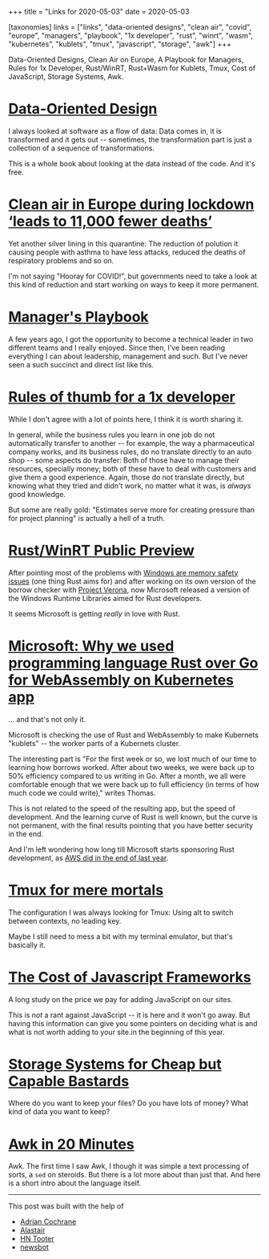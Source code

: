 +++
title = "Links for 2020-05-03"
date = 2020-05-03

[taxonomies]
links = ["links", "data-oriented designs", "clean air", "covid", "europe",
"managers", "playbook", "1x developer", "rust", "winrt", "wasm", "kubernetes",
"kublets", "tmux", "javascript", "storage", "awk"]
+++

Data-Oriented Designs, Clean Air on Europe, A Playbook for Managers, Rules for
1x Developer, Rust/WinRT, Rust+Wasm for Kublets, Tmux, Cost of JavaScript,
Storage Systems, Awk.

<!-- more -->

# [Data-Oriented Design](https://www.dataorienteddesign.com/dodbook/dodmain.html)

I always looked at software as a flow of data: Data comes in, it is
transformed and it gets out -- sometimes, the transformation part is just a
collection of a sequence of transformations.

This is a whole book about looking at the data instead of the code. And it's
free.

# [Clean air in Europe during lockdown ‘leads to 11,000 fewer deaths’](https://www.theguardian.com/environment/2020/apr/30/clean-air-in-europe-during-lockdown-leads-to-11000-fewer-deaths)

Yet another silver lining in this quarantine: The reduction of polution it
causing people with asthma to have less attacks, reduced the deaths of
respiratory problems and so on.

I'm not saying "Hooray for COVID!", but governments need to take a look at
this kind of reduction and start working on ways to keep it more permanent.

# [Manager's Playbook](https://github.com/ksindi/managers-playbook)

A few years ago, I got the opportunity to become a technical leader in two
different teams and I really enjoyed. Since then, I've been reading everything
I can about leadership, management and such. But I've never seen a such
succinct and direct list like this.

# [Rules of thumb for a 1x developer](https://muldoon.cloud/programming/2020/04/17/programming-rules-thumb.html)

While I don't agree with a lot of points here, I think it is worth sharing it.

In general, while the business rules you learn in one job do not automatically
transfer to another -- for example, the way a pharmaceutical company works,
and its business rules, do no translate directly to an auto shop -- some
aspects do transfer: Both of those have to manage their resources, specially
money; both of these have to deal with customers and give them a good
experience. Again, those do not translate directly, but knowing what they
tried and didn't work, no matter what it was, is _always_ good knowledge.

But some are really gold: "Estimates serve more for creating pressure than for
project planning" is actually a hell of a truth. 

# [Rust/WinRT Public Preview](https://blogs.windows.com/windowsdeveloper/2020/04/30/rust-winrt-public-preview/)

After pointing most of the problems with [Windows are memory safety
issues](https://www.zdnet.com/article/microsoft-70-percent-of-all-security-bugs-are-memory-safety-issues/)
(one thing Rust aims for) and after working on its own version of the borrow
checker with [Project Verona](https://github.com/microsoft/verona), now
Microsoft released a version of the Windows Runtime Libraries aimed for Rust
developers.

It seems Microsoft is getting _really_ in love with Rust.

# [Microsoft: Why we used programming language Rust over Go for WebAssembly on Kubernetes app](https://www.zdnet.com/article/microsoft-why-we-used-programming-language-rust-over-go-for-webassembly-on-kubernetes-app/)

... and that's not only it.

Microsoft is checking the use of Rust and WebAssembly to make Kubernets
"kublets" -- the worker parts of a Kubernets cluster.

The interesting part is "For the first week or so, we lost much of our time to
learning how borrows worked. After about two weeks, we were back up to 50%
efficiency compared to us writing in Go. After a month, we all were
comfortable enough that we were back up to full efficiency (in terms of how
much code we could write)," writes Thomas.

This is not related to the speed of the resulting app, but the speed of
development. And the learning curve of Rust is well known, but the curve is
not permanent, with the final results pointing that you have better security
in the end.

And I'm left wondering how long till Microsoft starts sponsoring Rust
development, as [AWS did in the end of last
year](https://aws.amazon.com/blogs/opensource/aws-sponsorship-of-the-rust-project/).

# [Tmux for mere mortals](https://zserge.com/posts/tmux/)

The configuration I was always looking for Tmux: Using alt to switch between
contexts, no leading key.

Maybe I still need to mess a bit with my terminal emulator, but that's
basically it.

# [The Cost of Javascript Frameworks](https://timkadlec.com/remembers/2020-04-21-the-cost-of-javascript-frameworks/)

A long study on the price we pay for adding JavaScript on our sites.

This is _not_ a rant against JavaScript -- it is here and it won't go away.
But having this information can give you some pointers on deciding what is
and what is not worth adding to your site.in the beginning of this year.

# [Storage Systems for Cheap but Capable Bastards](https://securedata.fyi/2020-05-01-storage-choices/)

Where do you want to keep your files? Do you have lots of money? What kind of
data you want to keep?

# [Awk in 20 Minutes](https://ferd.ca/awk-in-20-minutes.html)

Awk. The first time I saw Awk, I though it was simple a text processing of
sorts, a `sed` on steroids. But there is a lot more about than just that. And
here is a short intro about the language itself.

---

This post was built with the help of

* [Adrian Cochrane](https://floss.social/@alcinnz)
* [Alastair](https://mastodon.social/@alastair_hm)
* [HN Tooter](https://mastodon.social/@hntooter)
* [newsbot](https://mastodon.social/@newsbot)
